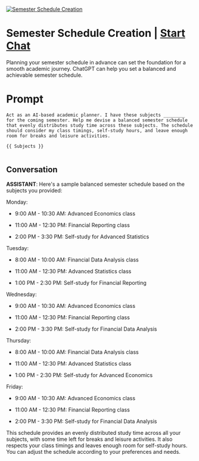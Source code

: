 
[![ Semester Schedule Creation](https://flow-prompt-covers.s3.us-west-1.amazonaws.com/icon/minimalist/mini_7.png)](https://gptcall.net/chat.html?data=%7B%22contact%22%3A%7B%22id%22%3A%22IkJURidxTTroownsGt0Bi%22%2C%22flow%22%3Atrue%7D%7D)
#  Semester Schedule Creation | [Start Chat](https://gptcall.net/chat.html?data=%7B%22contact%22%3A%7B%22id%22%3A%22IkJURidxTTroownsGt0Bi%22%2C%22flow%22%3Atrue%7D%7D)
Planning your semester schedule in advance can set the foundation for a smooth academic journey. ChatGPT can help you set a balanced and achievable semester schedule. 

# Prompt

```
Act as an AI-based academic planner. I have these subjects ________ for the coming semester. Help me devise a balanced semester schedule that evenly distributes study time across these subjects. The schedule should consider my class timings, self-study hours, and leave enough room for breaks and leisure activities.

{{ Subjects }}


```

## Conversation

**ASSISTANT**: Here's a sample balanced semester schedule based on the subjects you provided:



Monday:

- 9:00 AM - 10:30 AM: Advanced Economics class

- 11:00 AM - 12:30 PM: Financial Reporting class

- 2:00 PM - 3:30 PM: Self-study for Advanced Statistics



Tuesday:

- 8:00 AM - 10:00 AM: Financial Data Analysis class

- 11:00 AM - 12:30 PM: Advanced Statistics class

- 1:00 PM - 2:30 PM: Self-study for Financial Reporting



Wednesday:

- 9:00 AM - 10:30 AM: Advanced Economics class

- 11:00 AM - 12:30 PM: Financial Reporting class

- 2:00 PM - 3:30 PM: Self-study for Financial Data Analysis



Thursday:

- 8:00 AM - 10:00 AM: Financial Data Analysis class

- 11:00 AM - 12:30 PM: Advanced Statistics class

- 1:00 PM - 2:30 PM: Self-study for Advanced Economics



Friday:

- 9:00 AM - 10:30 AM: Advanced Economics class

- 11:00 AM - 12:30 PM: Financial Reporting class

- 2:00 PM - 3:30 PM: Self-study for Financial Data Analysis



This schedule provides an evenly distributed study time across all your subjects, with some time left for breaks and leisure activities. It also respects your class timings and leaves enough room for self-study hours. You can adjust the schedule according to your preferences and needs.


